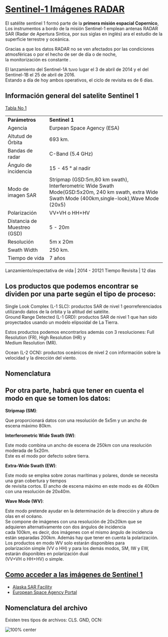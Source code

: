 # [Sentinel-1  Imágenes RADAR](http://www.inta.es/opencms/export/sites/default/INTA/es/blogs/copernicus/BlogEntry_1507278650016/)

El satélite sentinel 1 formó parte de la **primera misión espacial Copernico**, Los instrumentos a bordo de la misión Sentinel-1 emplean antenas RADAR SAR (Radar de Apertura Sintica, por sus siglas en inglés) ara el estudio de la superficie terrestre y oceánica. 


Gracias a que los datos RADAR no se ven afectados por las condiciones atmosféricas o por el hecho de ser de día o de noche,   
la monitorización es constante .

El lanzamiento del Sentinel-1A tuvo lugar el 3 de abril de 2014 y el del Sentinel-1B el 25 de abril de 2016.  
Estando a día de hoy ambos operativos, el ciclo de revisita es de 6 días.

## Información general del satelite Sentinel 1

[Tabla No 1](http://geocento.es/galeria-de-satelites-para-buscar-y-adquirir-imagenes/satelite-imagenes-sentinel-1/)


|     |     |
|---|---|
**Parámetros** | **Sentinel 1**
Agencia | Eurpean Space Agency (ESA)
Altutud de Órbita | 693 km.
Bandas de radar | C-Band (5.4 GHz)
Ángulo de incidencia | 15 - 45 ° al nadir
Modo de imagen SAR | Stripmap (GSD:5m,80 km swath), Interferometric Wide Swath Mode(GSD:5x20m, 240 km swath, extra Wide Swath Mode (400km,single-look),Wave Mode (20x5)
Polarización | VV+VH o HH+HV
Distancia de Muestreo (GSD)| 5 - 20m
Resolución | 5m x 20m
Swath Width | 250 km.
Tiempo de vida | 7 años

Lanzamiento/espectativa de vida | 2014 - 20121
Tiempo Revisita | 12 días



## Los productos que podemos encontrar se dividen por una parte según el tipo de proceso:



Single Look Complex (L-1 SLC): productos SAR de nivel 1 georreferenciados utilizando datos de la órbita y la altitud del satélite.  
Ground Range Detected (L-1 GRD): productos SAR de nivel 1 que han sido proyectados usando un modelo elipsoidal de La Tierra.  


Estos productos podemos encontrarlos además con 3 resoluciones: Full Resolution (FR), High Resolution (HR) y  
Medium Resolution (MR).


Ocean (L-2 OCN): productos oceánicos de nivel 2 con información sobre la velocidad y la dirección del viento. 

## Nomenclatura




## Por otra parte, habrá que tener en cuenta el modo en que se tomen los datos: 



**Stripmap (SM)**:

Que proporcionará datos con una resolución de 5x5m y un ancho de escena máximo 80km.


**Interferometric Wide Swath (IW)**:

Este modo combina un ancho de escena de 250km con una resolución moderada de 5x20m.  
Este es el modo por defecto sobre tierra.  


**Extra-Wide Swath (EW)**:

Este modo se emplea sobre zonas marítimas y polares, donde se necesita una gran cobertura y tiempos  
de revisita cortos. El ancho de escena máximo en este modo es de 400km con una resolución de 20x40m.  

**Wave Mode (WV)**:

Este modo pretende ayudar en la determinación de la dirección y altura de olas en el océano.  
Se compone de imágenes con una resolución de 20x20km que se adquieren alternativamente con dos ángulos de incidencia   
cada 100km, es decir, dos imágenes con el mismo ángulo de incidencia están separadas 200km. 
Además hay que tener en cuenta la polarización. Los productos en modo WV solo estarán disponibles para  
polarización simple (VV o HH) y para los demás modos, SM, IW y EW, estarán disponibles en polarización dual   
(VV+VH o HH+HV) o simple.

## [Como acceder a las imágenes de Sentinel 1](https://arset.gsfc.nasa.gov/sites/default/files/disasters/SAR-17/Session2-SAR-Spanish.pdf)
* [Alaska SAR Facility](https://www.asf.alaska.edu/sentinel/)
* [European Space Agency Portal](https://earth.esa.int/web/guest/home;jsessionid=1448D76F9BEDCA3811CF47069E1B3EF5.jvm2)

## Nomenclatura del archivo
Existen tres tipos de archivos: CLS. GND, OCN: 

![100% center](../images//sentinel_nom.png)
